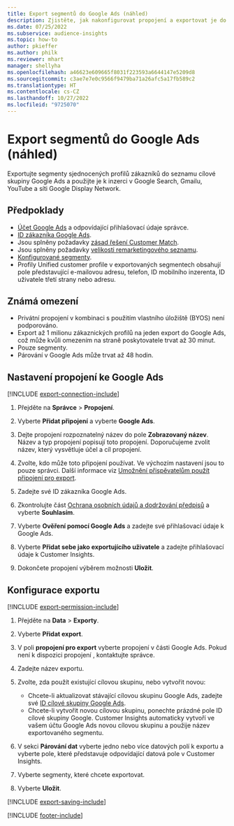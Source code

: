 ```yaml
---
title: Export segmentů do Google Ads (náhled)
description: Zjistěte, jak nakonfigurovat propojení a exportovat je do Google Ads.
ms.date: 07/25/2022
ms.subservice: audience-insights
ms.topic: how-to
author: pkieffer
ms.author: philk
ms.reviewer: mhart
manager: shellyha
ms.openlocfilehash: a46623e609665f8031f223593a6644147e5209d8
ms.sourcegitcommit: c3ae7e7e0c9566f9479ba71a26afc5a17fb589c2
ms.translationtype: HT
ms.contentlocale: cs-CZ
ms.lasthandoff: 10/27/2022
ms.locfileid: "9725070"
---
```

# <a name="export-segments-to-google-ads-preview"></a>Export segmentů do Google Ads (náhled)

Exportujte segmenty sjednocených profilů zákazníků do seznamu cílové skupiny Google Ads a použijte je k inzerci v Google Search, Gmailu, YouTube a síti Google Display Network.

## <a name="prerequisites"></a>Předpoklady

- [Účet Google Ads](https://ads.google.com/) a odpovídající přihlašovací údaje správce.
- [ID zákazníka Google Ads](https://support.google.com/google-ads/answer/1704344).
- Jsou splněny požadavky [zásad řešení Customer Match](https://support.google.com/adspolicy/answer/6299717).
- Jsou splněny požadavky [velikosti remarketingového seznamu](https://support.google.com/google-ads/answer/7558048).
- [Konfigurované segmenty](segments.md).
- Profily Unified customer profile v exportovaných segmentech obsahují pole představující e-mailovou adresu, telefon, ID mobilního inzerenta, ID uživatele třetí strany nebo adresu.

## <a name="known-limitations"></a>Známá omezení

- Privátní propojení v kombinaci s použitím vlastního úložiště (BYOS) není podporováno.
- Export až 1 milionu zákaznických profilů na jeden export do Google Ads, což může kvůli omezením na straně poskytovatele trvat až 30 minut.
- Pouze segmenty.
- Párování v Google Ads může trvat až 48 hodin.

## <a name="set-up-connection-to-google-ads"></a>Nastavení propojení ke Google Ads

[!INCLUDE [export-connection-include](includes/export-connection-admn.md)]

1. Přejděte na **Správce** > **Propojení**.

1. Vyberte **Přidat připojení** a vyberte **Google Ads**.

1. Dejte propojení rozpoznatelný název do pole **Zobrazovaný název**. Název a typ propojení popisují toto propojení. Doporučujeme zvolit název, který vysvětluje účel a cíl propojení.

1. Zvolte, kdo může toto připojení používat. Ve výchozím nastavení jsou to pouze správci. Další informace viz [Umožnění přispěvatelům použít připojení pro export](connections.md#allow-contributors-to-use-a-connection-for-exports).

1. Zadejte své ID zákazníka Google Ads.

1. Zkontrolujte část [Ochrana osobních údajů a dodržování předpisů](connections.md#data-privacy-and-compliance) a vyberte **Souhlasím**.

1. Vyberte **Ověření pomocí Google Ads** a zadejte své přihlašovací údaje k Google Ads.

1. Vyberte **Přidat sebe jako exportujícího uživatele** a zadejte přihlašovací údaje k Customer Insights.

1. Dokončete propojení výběrem možnosti **Uložit**.

## <a name="configure-an-export"></a>Konfigurace exportu

[!INCLUDE [export-permission-include](includes/export-permission.md)]

1. Přejděte na **Data** > **Exporty**.

1. Vyberte **Přidat export**.

1. V poli **propojení pro export** vyberte propojení v části Google Ads. Pokud není k dispozici propojení , kontaktujte správce.

1. Zadejte název exportu.

1. Zvolte, zda použít existující cílovou skupinu, nebo vytvořit novou:
   - Chcete-li aktualizovat stávající cílovou skupinu Google Ads, zadejte své [ID cílové skupiny Google Ads](https://support.google.com/google-ads/answer/7558048?hl=en#:~:text=Audience%20lists%20is%20a%20section,Display%20Network%20through%20remarketing%20campaigns).
   - Chcete-li vytvořit novou cílovou skupinu, ponechte prázdné pole ID cílové skupiny Google. Customer Insights automaticky vytvoří ve vašem účtu Google Ads novou cílovou skupinu a použije název exportovaného segmentu.

1. V sekci **Párování dat** vyberte jedno nebo více datových polí k exportu a vyberte pole, které představuje odpovídající datová pole v Customer Insights.

1. Vyberte segmenty, které chcete exportovat.

1. Vyberte **Uložit**.

[!INCLUDE [export-saving-include](includes/export-saving.md)]

[!INCLUDE [footer-include](includes/footer-banner.md)]
